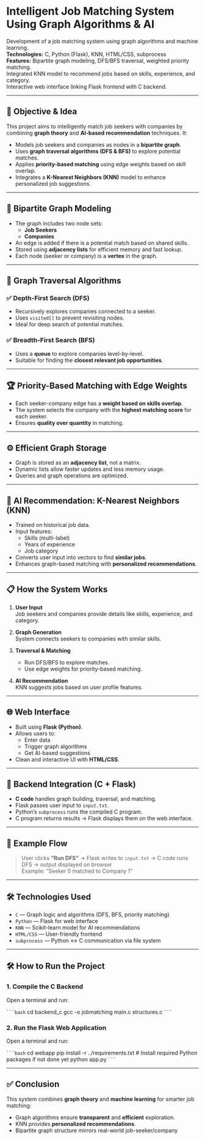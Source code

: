 # Intelligent Job Matching System Using Graph Algorithms & AI

Development of a job matching system using graph algorithms and machine learning.  
**Technologies:** C, Python (Flask), KNN, HTML/CSS, subprocess  
**Features:** Bipartite graph modeling, DFS/BFS traversal, weighted priority matching.  
Integrated KNN model to recommend jobs based on skills, experience, and category.  
Interactive web interface linking Flask frontend with C backend.

---

## 🚀 Objective & Idea

This project aims to intelligently match job seekers with companies by combining **graph theory** and **AI-based recommendation** techniques. It:

- Models job seekers and companies as nodes in a **bipartite graph**.
- Uses **graph traversal algorithms (DFS & BFS)** to explore potential matches.
- Applies **priority-based matching** using edge weights based on skill overlap.
- Integrates a **K-Nearest Neighbors (KNN)** model to enhance personalized job suggestions.

---

## 🔗 Bipartite Graph Modeling

- The graph includes two node sets:
  - **Job Seekers**
  - **Companies**
- An edge is added if there is a potential match based on shared skills.
- Stored using **adjacency lists** for efficient memory and fast lookup.
- Each node (seeker or company) is a **vertex** in the graph.

---

## 🔄 Graph Traversal Algorithms

### ✅ Depth-First Search (DFS)
- Recursively explores companies connected to a seeker.
- Uses `visited[]` to prevent revisiting nodes.
- Ideal for deep search of potential matches.

### ✅ Breadth-First Search (BFS)
- Uses a **queue** to explore companies level-by-level.
- Suitable for finding the **closest relevant job opportunities**.

---

## 🏆 Priority-Based Matching with Edge Weights

- Each seeker-company edge has a **weight based on skills overlap**.
- The system selects the company with the **highest matching score** for each seeker.
- Ensures **quality over quantity** in matching.

---

## ⚙️ Efficient Graph Storage

- Graph is stored as an **adjacency list**, not a matrix.
- Dynamic lists allow faster updates and less memory usage.
- Queries and graph operations are optimized.

---

## 🤖 AI Recommendation: K-Nearest Neighbors (KNN)

- Trained on historical job data.
- Input features:
  - Skills (multi-label)
  - Years of experience
  - Job category
- Converts user input into vectors to find **similar jobs**.
- Enhances graph-based matching with **personalized recommendations**.

---

## 📋 How the System Works

1. **User Input**  
   Job seekers and companies provide details like skills, experience, and category.

2. **Graph Generation**  
   System connects seekers to companies with similar skills.

3. **Traversal & Matching**  
   - Run DFS/BFS to explore matches.
   - Use edge weights for priority-based matching.

4. **AI Recommendation**  
   KNN suggests jobs based on user profile features.

---

## 🌐 Web Interface

- Built using **Flask (Python)**.
- Allows users to:
  - Enter data
  - Trigger graph algorithms
  - Get AI-based suggestions
- Clean and interactive UI with **HTML/CSS**.

---

## 🔄 Backend Integration (C + Flask)

- **C code** handles graph building, traversal, and matching.
- Flask passes user input to `input.txt`.
- Python’s `subprocess` runs the compiled C program.
- C program returns results → Flask displays them on the web interface.

---

## 📌 Example Flow

> User clicks **“Run DFS”** → Flask writes to `input.txt` → C code runs DFS → output displayed on browser  
> Example: “Seeker 0 matched to Company 1”

---

## 🛠️ Technologies Used

- `C` — Graph logic and algorithms (DFS, BFS, priority matching)
- `Python` — Flask for web interface
- `KNN` — Scikit-learn model for AI recommendations
- `HTML/CSS` — User-friendly frontend
- `subprocess` — Python ↔️ C communication via file system

---
## 🛠️ How to Run the Project

### 1. Compile the C Backend

Open a terminal and run:

```` ```bash ````
cd backend_c
gcc -o jobmatching main.c structures.c
 ```` ``` ```` 


### 2. Run the Flask Web Application

Open a terminal and run:

```` ```bash ````
cd webapp
pip install -r ../requirements.txt  # Install required Python packages if not done yet
python app.py
 ```` ``` ```` 


---
## ✅ Conclusion

This system combines **graph theory** and **machine learning** for smarter job matching:

- Graph algorithms ensure **transparent** and **efficient** exploration.
- KNN provides **personalized recommendations**.
- Bipartite graph structure mirrors real-world job-seeker/company
